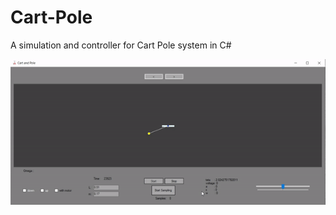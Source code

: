# Cart-Pole
A simulation and controller for Cart Pole system in C#


![Alt Text](https://github.com/MortezaMaghrebi/Cart-Pole/blob/main/Assets/cpole.gif)
